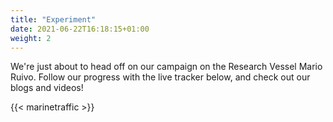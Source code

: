 ```yaml
---
title: "Experiment"
date: 2021-06-22T16:18:15+01:00
weight: 2
---
```


We're just about to head off on our campaign on the Research Vessel Mario Ruivo.  Follow our progress with the live tracker below, and check out our blogs and videos!

{{< marinetraffic >}}
